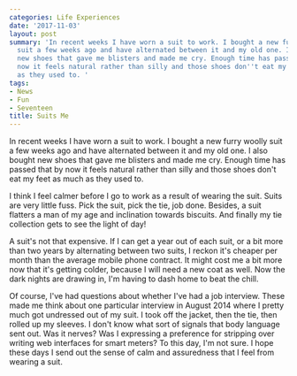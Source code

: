 ```yaml
---
categories: Life Experiences
date: '2017-11-03'
layout: post
summary: 'In recent weeks I have worn a suit to work. I bought a new furry woolly
  suit a few weeks ago and have alternated between it and my old one. I also bought
  new shoes that gave me blisters and made me cry. Enough time has passed that by
  now it feels natural rather than silly and those shoes don''t eat my feet as much
  as they used to. '
tags:
- News
- Fun
- Seventeen
title: Suits Me
---
```


In recent weeks I have worn a suit to work. I bought a new furry woolly suit a few weeks ago and have alternated between it and my old one. I also bought new shoes that gave me blisters and made me cry. Enough time has passed that by now it feels natural rather than silly and those shoes don't eat my feet as much as they used to. 

I think I feel calmer before I go to work as a result of wearing the suit. Suits are very little fuss. Pick the suit, pick the tie, job done. Besides, a suit flatters a man of my age and inclination towards biscuits. And finally my tie collection gets to see the light of day!

A suit's not that expensive. If I can get a year out of each suit, or a bit more than two years by alternating between two suits, I reckon it's cheaper per month than the average mobile phone contract. It might cost me a bit more now that it's getting colder, because I will need a new coat as well. Now the dark nights are drawing in, I'm having to dash home to beat the chill.

Of course, I've had questions about whether I've had a job interview. These made me think about one particular interview in August 2014 where I pretty much got undressed out of my suit. I took off the jacket, then the tie, then rolled up my sleeves. I don't know what sort of signals that body language sent out. Was it nerves? Was I expressing a preference for stripping over writing web interfaces for smart meters? To this day, I'm not sure. I hope these days I send out the sense of calm and assuredness that I feel from wearing a suit.
